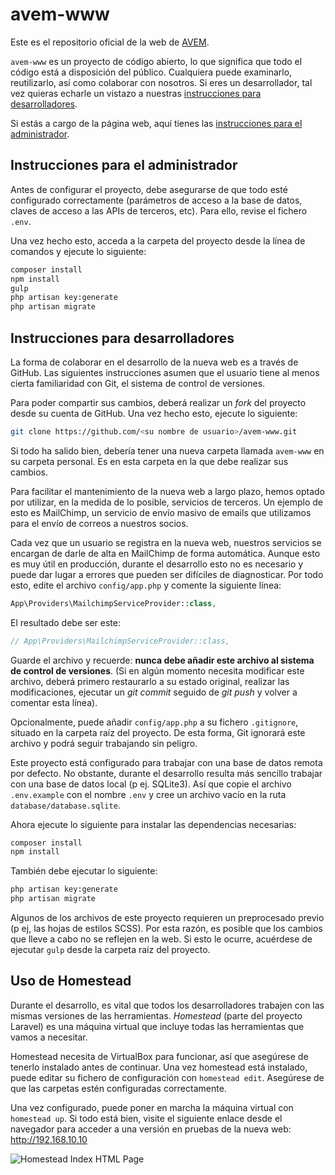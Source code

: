 # avem-www
Este es el repositorio oficial de la web de [AVEM](http://avem.es).

`avem-www` es un proyecto de código abierto, lo que significa que todo el código está a disposición del público. Cualquiera puede examinarlo, reutilizarlo, así como colaborar con nosotros. Si eres un desarrollador, tal vez quieras echarle un vistazo a nuestras [instrucciones para desarrolladores](#instrucciones-para-desarrolladores).

Si estás a cargo de la página web, aquí tienes las [instrucciones para el administrador](#instrucciones-para-el-administrador).

## Instrucciones para el administrador
Antes de configurar el proyecto, debe asegurarse de que todo esté configurado correctamente (parámetros de acceso a la base de datos, claves de acceso a las APIs de terceros, etc). Para ello, revise el fichero `.env`.

Una vez hecho esto, acceda a la carpeta del proyecto desde la línea de comandos y ejecute lo siguiente:

```sh
composer install
npm install
gulp
php artisan key:generate
php artisan migrate
```

## Instrucciones para desarrolladores
La forma de colaborar en el desarrollo de la nueva web es a través de GitHub. Las siguientes instrucciones asumen que el usuario tiene al menos cierta familiaridad con Git, el sistema de control de versiones.

Para poder compartir sus cambios, deberá realizar un *fork* del proyecto desde su cuenta de GitHub. Una vez hecho esto, ejecute lo siguiente:

```sh
git clone https://github.com/<su nombre de usuario>/avem-www.git
```

Si todo ha salido bien, debería tener una nueva carpeta llamada `avem-www` en su carpeta personal. Es en esta carpeta en la que debe realizar sus cambios.

Para facilitar el mantenimiento de la nueva web a largo plazo, hemos optado por utilizar, en la medida de lo posible, servicios de terceros. Un ejemplo de esto es MailChimp, un servicio de envío masivo de emails que utilizamos para el envío de correos a nuestros socios.

Cada vez que un usuario se registra en la nueva web, nuestros servicios se encargan de darle de alta en MailChimp de forma automática. Aunque esto es muy útil en producción, durante el desarrollo esto no es necesario y puede dar lugar a errores que pueden ser difíciles de diagnosticar. Por todo esto, edite el archivo `config/app.php` y comente la siguiente línea:

```php
App\Providers\MailchimpServiceProvider::class,
```

El resultado debe ser este:

```php
// App\Providers\MailchimpServiceProvider::class,
```

Guarde el archivo y recuerde: **nunca debe añadir este archivo al sistema de control de versiones**. (Si en algún momento necesita modificar este archivo, deberá primero restaurarlo a su estado original, realizar las modificaciones, ejecutar un *git commit* seguido de *git push* y volver a comentar esta línea).

Opcionalmente, puede añadir `config/app.php` a su fichero `.gitignore`, situado en la carpeta raíz del proyecto. De esta forma, Git ignorará este archivo y podrá seguir trabajando sin peligro.

Este proyecto está configurado para trabajar con una base de datos remota por defecto. No obstante, durante el desarrollo resulta más sencillo trabajar con una base de datos local (p ej. SQLite3). Así que copie el archivo `.env.example` con el nombre `.env` y cree un archivo vacío en la ruta `database/database.sqlite`.

Ahora ejecute lo siguiente para instalar las dependencias necesarias:

```sh
composer install
npm install
```

También debe ejecutar lo siguiente:

```sh
php artisan key:generate
php artisan migrate
```

Algunos de los archivos de este proyecto requieren un preprocesado previo (p ej, las hojas de estilos SCSS). Por esta razón, es posible que los cambios que lleve a cabo no se reflejen en la web. Si esto le ocurre, acuérdese de ejecutar `gulp` desde la carpeta raíz del proyecto.

## Uso de Homestead
Durante el desarrollo, es vital que todos los desarrolladores trabajen con las mismas versiones de las herramientas. *Homestead* (parte del proyecto Laravel) es una máquina virtual que incluye todas las herramientas que vamos a necesitar.

Homestead necesita de VirtualBox para funcionar, así que asegúrese de tenerlo instalado antes de continuar. Una vez homestead está instalado, puede editar su fichero de configuración con `homestead edit`. Asegúrese de que las carpetas estén configuradas correctamente.

Una vez configurado, puede poner en marcha la máquina virtual con `homestead up`. Si todo está bien, visite el siguiente enlace desde el navegador para acceder a una versión en pruebas de la nueva web: http://192.168.10.10

![Homestead Index HTML Page](https://www.googledrive.com/host/0BzZnU4OoaaKbU18tX1FuMTc3d2c)

